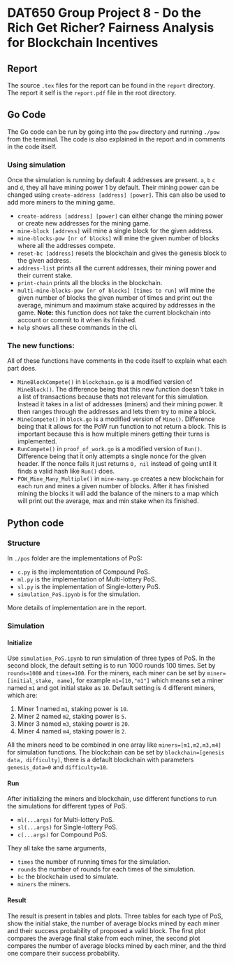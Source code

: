 # DAT650 Group Project 8 -  Do the Rich Get Richer? Fairness Analysis for Blockchain Incentives

## Report

The source `.tex` files for the report can be found in the `report` directory. The report it self is the `report.pdf` file in the root directory.

## Go Code

The Go code can be run by going into the `pow` directory and running `./pow` from the terminal. The code is also explained in the report and in comments in the code itself.

### Using simulation

Once the simulation is running by default 4 addresses are present. `a`, `b` `c` and `d`, they all have mining power 1 by default. Their mining power can be changed using `create-address [address] [power]`. This can also be used to add more miners to the mining game.

- `create-address [address] [power]` can either change the mining power or create new addresses for the mining game.
- `mine-block [address]` will mine a single block for the given address.
- `mine-blocks-pow [nr of blocks]` will mine the given number of blocks where all the addresses compete.
- `reset-bc [address]` resets the blockchain and gives the genesis block to the given address.
- `address-list` prints all the current addresses, their mining power and their current stake.
- `print-chain` prints all the blocks in the blockchain. 
- `multi-mine-blocks-pow [nr of blocks] [times to run]` will mine the given number of blocks the given number of times and print out the average, minimum and maximum stake acquired by addresses in the game. **Note:** this function does not take the current blockchain into account or commit to it when its finished.
- `help` shows all these commands in the cli.

### The new functions:

All of these functions have comments in the code itself to explain what each part does.

- `MineBlockCompete()` in `blockchain.go` is a modified version of `MineBlock()`. The difference being that this new function doesn't take in a list of transactions because thats not relevant for this simulation. Instead it takes in a list of addresses (miners) and their mining power. It then ranges through the addresses and lets them try to mine a block.
- `MineCompete()` in `block.go` is a modified version of `Mine()`. Difference being that it allows for the PoW run function to not return a block. This is important because this is how multiple miners getting their turns is implemented.
- `RunCompete()` in `proof_of_work.go` is a modified version of `Run()`. Difference being that it only attempts a single nonce for the given header. If the nonce fails it just returns `0, nil` instead of going until it finds a valid hash like `Run()` does.
- `POW_Mine_Many_Multiple()` in `mine-many.go` creates a new blockchain for each run and mines a given number of blocks. After it has finished mining the blocks it will add the balance of the miners to a map which will print out the average, max and min stake when its finished.

## Python code

### Structure

In `./pos` folder are the implementations of PoS:

- `c.py` is the implementation of Compound PoS.
- `ml.py` is the implementation of Multi-lottery PoS.
- `sl.py` is the implementation of Single-lottery PoS.
- `simulation_PoS.ipynb` is for the simulation.

More details of implementation are in the report.

### Simulation

#### Initialize

Use `simulation_PoS.ipynb` to run simulation of three types of PoS.
In the second block, the default setting is to run 1000 rounds 100 times. Set by `rounds=1000` and `times=100`.
For the miners, each miner can be set by `miner=[initial_stake, name]`, for example `m1=[10,"m1"]` which means set a miner named `m1` and got initial stake as `10`. Default setting is 4 different miners, which are:

1. Miner 1 named `m1`, staking power is `10`.
2. Miner 2 named `m2`, staking power is `5`.
3. Miner 3 named `m3`, staking power is `20`.
4. Miner 4 named `m4`, staking power is `2`.

All the miners need to be combined in one array like `miners=[m1,m2,m3,m4]` for simulation functions.
The blockchain can be set by `blockchain=[genesis data, difficulty]`, there is a default blockchain with parameters `genesis_data=0` and `difficulty=10`.

#### Run

After initializing the miners and blockchain, use different functions to run the simulations for different types of PoS.

- `ml(...args)` for Multi-lottery PoS.
- `sl(...args)` for Single-lottery PoS.
- `c(...args)` for Compound PoS.

They all take the same arguments,

- `times` the number of running times for the simulation.
- `rounds` the number of rounds for each times of the simulation.
- `bc` the blockchain used to simulate.
- `miners` the miners.

#### Result

The result is present in tables and plots. Three tables for each type of PoS, show the initial stake, the number of average blocks mined by each miner and their success probability of proposed a valid block. The first plot compares the average final stake from each miner, the second plot compares the number of average blocks mined by each miner, and the third one compare their success probability.